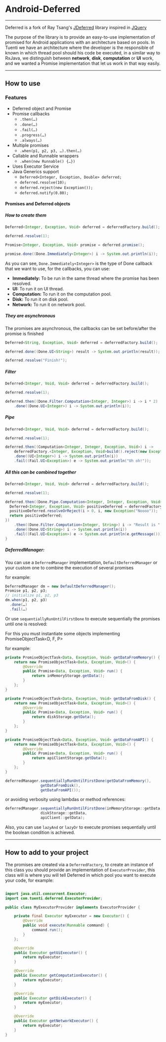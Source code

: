 # Android-Deferred

--------
Deferred is a fork of Ray Tsang's [JDeferred](https://github.com/jdeferred/jdeferred) library inspired in [JQuery](https://github.com/jquery/jquery)

The purpose of the library is to provide an easy-to-use implementation of promised for Android applications with an architecture based on pools. In Tuenti we have an architecture where the developer is the responsible of known in which thread pool should his code be executed, in a similar way to RxJava, we distinguish between **network**, **disk**, **computation** or **UI** work, and we wanted a Promise implementation that let us work in that way easily.

--------
## How to use

### Features
* Deferred object and Promise
* Promise callbacks
  * ```.then(…)```
  * ```.done(…)```
  * ```.fail(…)```
  * ```.progress(…)```
  * ```.always(…)```
* Multiple promises
  * ```.when(p1, p2, p3, …).then(…)```
* Callable and Runnable wrappers
  * ```.when(new Runnable() {…})```
* Uses Executor Service
* Java Generics support
  * ```Deferred<Integer, Exception, Double> deferred;```
  * ```deferred.resolve(10);```
  * ```deferred.reject(new Exception());```
  * ```deferred.notify(0.80);```


#### Promises and Deferred objects

##### How to create them
```java
Deferred<Integer, Exception, Void> deferred = deferredFactory.build();

deferred.resolve(1);

Promise<Integer, Exception, Void> promise = deferred.promise();

promise.done((Done.Immediately<Integer>) i -> System.out.println(i));
```  
As you can see, `Done.Immediately<Integer>` is the type of Done callback that we want to use, for the callbacks, you can use:

* **Immediately:** To be run in the same thread where the promise has been resolved.
* **UI:** To run it on UI thread.
* **Computation:** To run it on the computation pool.
* **Disk:** To run it on disk pool.
* **Network:** To run it on network pool.

##### They are asynchronous

The promises are asynchronous, the callbacks can be set before/after the promise is finished

```java
Deferred<String, Exception, Void> deferred = deferredFactory.build();

deferred.done((Done.UI<String>) result -> System.out.println(result));

deferred.resolve("Finish!");
```

##### Filter

```java
Deferred<Integer, Void, Void> deferred = deferredFactory.build();

deferred.resolve(1);

deferred.then((Done.Filter.Computation<Integer, Integer>) i -> i * 2)
    .done((Done.UI<Integer>) i -> System.out.println(i));
```

##### Pipe
```java
Deferred<Integer, Void, Void> deferred = deferredFactory.build();

deferred.resolve(1);

deferred.then((Computation<Integer, Integer, Exception, Void>) i ->
    deferredFactory.<Integer, Exception, Void>build().reject(new Exception()))
    .done((UI<Integer>) i -> System.out.println(i))
    .fail((Fail.UI<Exception>) e -> System.out.println("Uh oh!"));
```
##### All this can be combined together
```java
Deferred<Integer, Void, Void> deferred = deferredFactory.build();

deferred.resolve(1);

deferred.then((Done.Pipe.Computation<Integer, Integer, Exception, Void>) i -> {
  Deferred<Integer, Exception, Void> positiveDeferred = deferredFactory.build();
  positiveDeferred.resolveOrReject(i > 0, i, new Exception("Noooo"));
  return positiveDeferred;
})
    .then((Done.Filter.Computation<Integer, String>) i -> "Result is " + String.valueOf(i))
    .done((Done.UI<String>) i -> System.out.println(i))
    .fail((Fail.UI<Exception>) e -> System.out.println(e.getMessage()));
}
```
##### DeferredManager:
You can use a `DeferredManager` implementation, `DefaultDeferredManager` or your custom one to combine the execution of several promises

for example:
```java
DeferredManager dm = new DefaultDeferredManager();
Promise p1, p2, p3;
// initialize p1, p2, p3
dm.when(p1, p2, p3)
  .done(…)
  .fail(…)
```

Or use `sequentiallyRunUntilFirstDone` to execute sequentially the promises until one is resolved:

For this you must instantiate some objects implementing PromiseObjectTask<D, F, P>

for example:
```java
private PromiseObjectTask<Data, Exception, Void> getDataFromMemory() {
	return new PromiseObjectTask<Data, Exception, Void>() {
		@Override
		public Promise<Data, Exception, Void> run() {
			return inMemoryStorage.getData();
		}
	};
}

private PromiseObjectTask<Data, Exception, Void> getDataFromDisk() {
	return new PromiseObjectTask<Data, Exception, Void>() {
		@Override
		public Promise<Data, Exception, Void> run() {
			return diskStorage.getData();
		}
	};
}

private PromiseObjectTask<Data, Exception, Void> getDataFromAPI() {
	return new PromiseObjectTask<Data, Exception, Void>() {
		@Override
		public Promise<Data, Exception, Void> run() {
			return apiClientStorage.getData();
		}
	};
}

deferredManager.sequentiallyRunUntilFirstDone(getDataFromMemory(),
				getDataFromDisk(),
				getDataFromAPI());
```

or avoiding verbosity using lambdas or method references:
```java
deferredManager.sequentiallyRunUntilFirstDone(inMemoryStorage::getData,
				diskStorage::getData,
				apiClient::getData);
```

Also, you can use `lazyAnd` or `lazyOr` to execute promises sequentially until the boolean condition is achieved.

--------

## How to add to your project

<!-- Add `compile TODO` to your _build.gradle_ file. -->

The promises are created via a `DeferredFactory`, to create an instance of this class you should provide an implementation of `ExecutorProvider`, this class will is where you will tell Deferred in which pool you want to execute your code, for example:

```java

import java.util.concurrent.Executor;
import com.tuenti.deferred.ExecutorProvider;

public class MyExecutorProvider implements ExecutorProvider {

	private final Executor myExecutor = new Executor() {
		@Override
		public void execute(Runnable command) {
			command.run();
		}
	};

	@Override
	public Executor getUiExecutor() {
		return myExecutor;
	}

	@Override
	public Executor getComputationExecutor() {
		return myExecutor;
	}

	@Override
	public Executor getDiskExecutor() {
		return myExecutor;
	}

	@Override
	public Executor getNetworkExecutor() {
		return myExecutor;
	}
}


```
